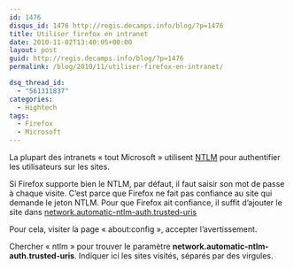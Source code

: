 ```yaml
---
id: 1476
disqus_id: 1476 http://regis.decamps.info/blog/?p=1476
title: Utiliser firefox en intranet
date: 2010-11-02T13:40:05+00:00
layout: post
guid: http://regis.decamps.info/blog/?p=1476
permalink: /blog/2010/11/utiliser-firefox-en-intranet/

dsq_thread_id:
  - "561311837"
categories:
  - Hightech
tags:
  - Firefox
  - Microsoft
---
```

La plupart des intranets « tout Microsoft » utilisent [NTLM](http://fr.wikipedia.org/wiki/NT_Lan_Manager) pour authentifier les utilisateurs sur les sites.

Si Firefox supporte bien le NTLM, par défaut, il faut saisir son mot de passe à chaque visite. C’est parce que Firefox ne fait pas confiance au site qui demande le jeton NTLM. Pour que Firefox ait confiance, il suffit d’ajouter le site dans [network.automatic-ntlm-auth.trusted-uris](http://kb.mozillazine.org/Network.automatic-ntlm-auth.trusted-uris)

Pour cela, visiter la page « about:config », accepter l’avertissement.

Chercher « ntlm » pour trouver le paramètre **network.automatic-ntlm-auth.trusted-uris**. Indiquer ici les sites visités, séparés par des virgules.
